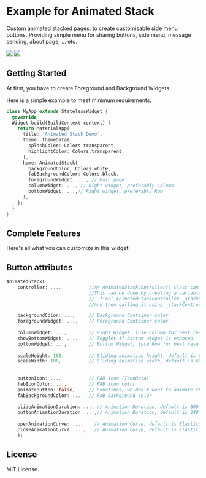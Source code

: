 # Example for Animated Stack

Custom animated stacked pages, to create customisable side menu buttons.
Providing simple menu for sharing buttons, side menu, message sending, about page, ... etc.

![](example1.gif) ![](example2.gif)

## Getting Started
At first, you have to create Foreground and Background Widgets.

Here is a simple example to meet minimum requirements.

```dart
class MyApp extends StatelessWidget {
  @override
  Widget build(BuildContext context) {
    return MaterialApp(
      title: 'Animated Stack Demo',
      theme: ThemeData(
        splashColor: Colors.transparent,
        highlightColor: Colors.transparent,
      ),
      home: AnimatedStack(
        backgroundColor: Colors.white,
        fabBackgroundColor: Colors.black,
        foregroundWidget: ..., // Main page
        columnWidget: ..., // Right widget, preferably Column
        bottomWidget: ...,// Right widget, preferably Row
      ),
    );
  }
}
```

## Complete Features

Here's all what you can customize in this widget!

## Button attributes

```dart
AnimatedStack(
    controller: ...,          //An AnimatedStackController() class can be used to create a stack controller that can be called to open or close the widget from other functions.
                              //This can be done by creating a variable such as:
                              //  final AnimatedStackController _stackController = AnimatedStackController();
                              //And then calling it using _stackController.close() or _stackController.open() in your function

    backgroundColor: ...,     // Background Container color
    foregroundWidget: ...,    // Foreground Container color
    
    columnWidget: ...,        // Right Widget, (use Column for best results)
    showBottomWidget: ...,    // Toggles if bottom widget is exposed.  If false, widget will not slide up, only left
    bottomWidget: ...,        // Bottom Widget, (use Row for best results)
    
    scaleHeight: 100,         // Sliding animation height, default is 60
    scaleWidth: 100,          // Sliding animation width, default is 60
    
    
    buttonIcon: ...,          // FAB icon (IconData)
    fabIconColor: ...,        // FAB icon color
    animateButton: false,     // Sometimes, we don't want to animate the button!
    fabBackgroundColor: ...,  // FAB background color
    
    slideAnimationDuration: ..., // Animation Duration, default is 800 Milliseconds
    buttonAnimationDuration: ...,// Animation Duration, default is 240 Milliseconds
    
    openAnimationCurve: ...,    // Animation Curve, default is ElasticOutCurve(0.9)
    closeAnimationCurve: ...,   // Animation Curve, default is ElasticInCurve(0.9)
    );
```

## License
MIT License.
